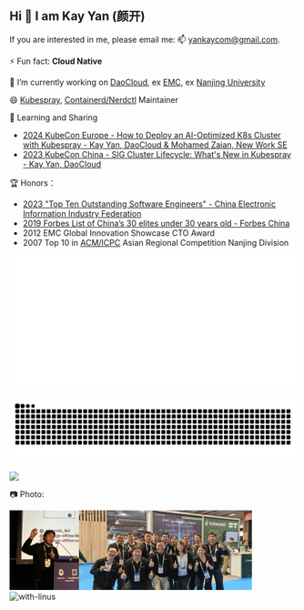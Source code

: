 ## Hi 👋 I am Kay Yan (颜开)

If you are interested in me, please email me:  📫 yankaycom@gmail.com. 

⚡ Fun fact: **Cloud Native**    

🔭 I’m currently working on [DaoCloud](https://www.daocloud.io/en/), ex [EMC](https://en.wikipedia.org/wiki/Dell_EMC), ex [Nanjing University](https://en.wikipedia.org/wiki/Nanjing_University)

😄 [Kubespray](https://github.com/kubernetes-sigs/kubespray), [Containerd/Nerdctl](https://github.com/containerd/nerdctl) Maintainer

🌱 Learning and Sharing

* [2024 KubeCon Europe - How to Deploy an AI-Optimized K8s Cluster with Kubespray - Kay Yan, DaoCloud & Mohamed Zaian, New Work SE](https://kccnceu2024.sched.com/event/1YhhP/how-to-deploy-an-ai-optimized-k8s-cluster-with-kubespray-kay-yan-daocloud-mohamed-zaian-new-work-se)
* [2023 KubeCon China - SIG Cluster Lifecycle: What's New in Kubespray - Kay Yan, DaoCloud](https://kccncosschn2023.sched.com/event/1PTJt/sigzhong-shi-chang-potodaepkubesprayzha-xia-sig-cluster-lifecycle-whats-new-in-kubespray-kay-yan-daocloud)

🏆 Honors：

* [2023 "Top Ten Outstanding Software Engineers" - China Electronic Information Industry Federation](https://baijiahao.baidu.com/s?id=1776345995076640356&wfr=spider&for=pc)
* [2019 Forbes List of China’s 30 elites under 30 years old - Forbes China](https://www.forbeschina.com/lists/1725)
* 2012 EMC Global Innovation Showcase CTO Award
* 2007 Top 10 in [ACM/ICPC](https://en.wikipedia.org/wiki/International_Collegiate_Programming_Contest) Asian Regional Competition Nanjing Division

![Metrics](https://github.com/yankay/yankay/blob/main/github-metrics.svg)

![github contribution grid snake animation](https://raw.githubusercontent.com/yankay/yankay/output/github-contribution-grid-snake.svg)

<a href="https://github.com/yankay">
  <img align="center" src="https://github-readme-stats.vercel.app/api?username=yankay&show_icons=true" />
</a>

📷 Photo:

<img src="./pictures/self.jpg" alt="self" height="140"><img src="./pictures/together.jpg" alt="together" height="140"><img src="./pictures/with-linus.jpg" alt="with-linus" height="140">



